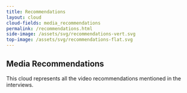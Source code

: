 ```yaml
---
title: Recommendations
layout: cloud
cloud-fields: media_recommendations
permalink: /recommendations.html
side-image: /assets/svg/recommendations-vert.svg
top-image: /assets/svg/recommendations-flat.svg
---
```


## Media Recommendations

This cloud represents all the video recommendations mentioned in the interviews.
